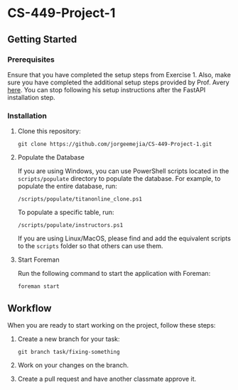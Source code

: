 # CS-449-Project-1

## Getting Started

### Prerequisites
Ensure that you have completed the setup steps from Exercise 1.
Also, make sure you have completed the additional setup steps provided by Prof. Avery [here](https://sites.google.com/view/cpsc-449). You can stop following his setup instructions after the FastAPI installation step.

### Installation

1. Clone this repository:

    ```
    git clone https://github.com/jorgeemejia/CS-449-Project-1.git
    ```

2. Populate the Database

    If you are using Windows, you can use PowerShell scripts located in the `scripts/populate` directory to populate the database. For example, to populate the entire database, run:

    ```
    /scripts/populate/titanonline_clone.ps1
    ```

    To populate a specific table, run:

    ```
    /scripts/populate/instructors.ps1
    ```

    If you are using Linux/MacOS, please find and add the equivalent scripts to the `scripts` folder so that others can use them.

3. Start Foreman

    Run the following command to start the application with Foreman:

    ```
    foreman start
    ```

## Workflow

When you are ready to start working on the project, follow these steps:

1. Create a new branch for your task:

    ```
    git branch task/fixing-something
    ```

2. Work on your changes on the branch.

3. Create a pull request and have another classmate approve it.
